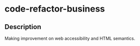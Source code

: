 # code-refactor-business

## Description
Making improvement on web accessibility and HTML semantics.

